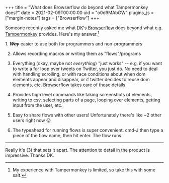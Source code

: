 +++
title = "What does Browserflow do beyond what Tampermonkey does?"
date = 2021-02-09T00:00:00
uid = "o0d9MAbGW"
plugins_js = ["margin-notes"]
tags = ["Browserflow"]
+++

Someone recently asked me what [DK](https://dkthehuman.com/)'s [Browserflow](http://browserflow.app/) does beyond what e.g. [Tampermonkey](https://www.tampermonkey.net/) provides. Here's my answer.[^1]

[^1]: My experience with Tampermonkey is limited, so take this with some salt.

1. _**Way**_ easier to use both for programmers and non-programmers

2. Allows recording macros or writing them as "flows"/programs

3. Everything (okay, maybe not _everything_) "just works" -- e.g. if you want to write a for loop over tweets on Twitter, you just do. No need to deal with handling scrolling, or with race conditions about when dom elements appear and disappear, or if twitter decides to reuse dom elements, etc. Browserflow takes care of those details.

4. Provides high level commands like taking screenshots of elements, writing to csv, selecting parts of a page, looping over elements, getting input from the user, etc.

5. Easy to share flows with other users! Unfortunately there's like ~2 other users right now 😛 

6. The typeahead for running flows is super convenient. cmd-J then type a piece of the flow name, then hit enter. The flow runs.

---

Really it's (3) that sets it apart. The attention to detail in the product is impressive. Thanks DK.
